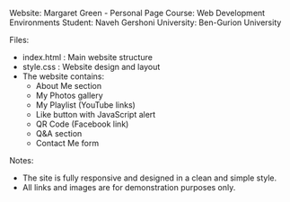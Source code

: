 Website: Margaret Green - Personal Page
Course: Web Development Environments
Student: Naveh Gershoni
University: Ben-Gurion University

Files:
- index.html : Main website structure
- style.css : Website design and layout
- The website contains:
    - About Me section
    - My Photos gallery
    - My Playlist (YouTube links)
    - Like button with JavaScript alert
    - QR Code (Facebook link)
    - Q&A section
    - Contact Me form

Notes:
- The site is fully responsive and designed in a clean and simple style.
- All links and images are for demonstration purposes only.
